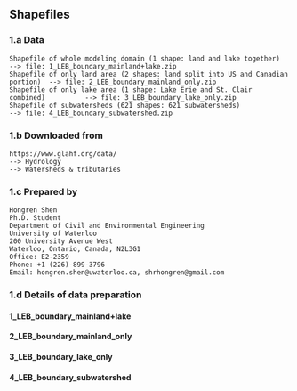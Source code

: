 ## Shapefiles

### 1.a Data 

    Shapefile of whole modeling domain (1 shape: land and lake together)             --> file: 1_LEB_boundary_mainland+lake.zip
    Shapefile of only land area (2 shapes: land split into US and Canadian portion)  --> file: 2_LEB_boundary_mainland_only.zip
    Shapefile of only lake area (1 shape: Lake Erie and St. Clair combined)          --> file: 3_LEB_boundary_lake_only.zip
    Shapefile of subwatersheds (621 shapes: 621 subwatersheds)                       --> file: 4_LEB_boundary_subwatershed.zip

### 1.b Downloaded from

    https://www.glahf.org/data/
    --> Hydrology
    --> Watersheds & tributaries

### 1.c Prepared by

    Hongren Shen 
    Ph.D. Student
    Department of Civil and Environmental Engineering 
    University of Waterloo 
    200 University Avenue West 
    Waterloo, Ontario, Canada, N2L3G1 
    Office: E2-2359
    Phone: +1 (226)-899-3796 
    Email: hongren.shen@uwaterloo.ca, shrhongren@gmail.com

### 1.d Details of data preparation

#### 1_LEB_boundary_mainland+lake

#### 2_LEB_boundary_mainland_only

#### 3_LEB_boundary_lake_only

#### 4_LEB_boundary_subwatershed

